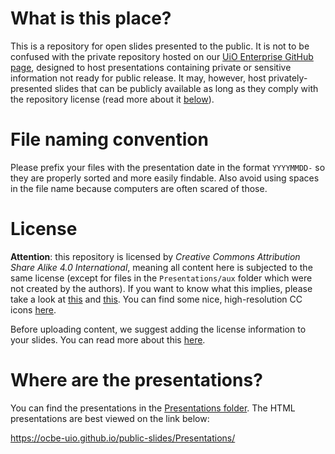 # What is this place?

This is a repository for open slides presented to the public. It is not to be confused with the private repository hosted on our [UiO Enterprise GitHub page](https://github.uio.no/ocbe/meeting-notes-and-slides), designed to host presentations containing private or sensitive information not ready for public release. It may, however, host privately-presented slides that can be publicly available as long as they comply with the repository license (read more about it [below](#license)).

# File naming convention

Please prefix your files with the presentation date in the format `YYYYMMDD-` so they are properly sorted and more easily findable. Also avoid using spaces in the file name because computers are often scared of those.

# License

**Attention**: this repository is licensed by _Creative Commons Attribution Share Alike 4.0 International_, meaning all content here is subjected to the same license (except for files in the `Presentations/aux` folder which were not created by the authors). If you want to know what this implies, please take a look at [this](https://choosealicense.com/licenses/cc-by-sa-4.0/) and [this](https://creativecommons.org/licenses/by-sa/4.0/). You can find some nice, high-resolution CC icons [here](https://creativecommons.org/about/downloads/).

Before uploading content, we suggest adding the license information to your slides. You can read more about this [here](https://creativecommons.org/choose/results-one?license_code=by-sa&amp;jurisdiction=&amp;version=4.0&amp;lang=en).

# Where are the presentations?

You can find the presentations in the [Presentations folder](https://github.com/ocbe-uio/public-slides/tree/main/Presentations). The HTML presentations are best viewed on the link below:

<https://ocbe-uio.github.io/public-slides/Presentations/>
